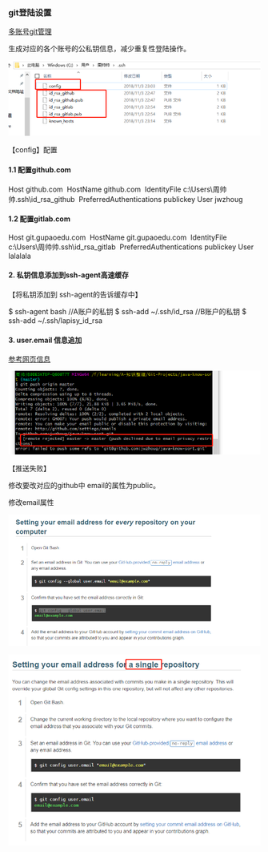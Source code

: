 ### git登陆设置



[多账号git管理](https://www.cnblogs.com/popfisher/p/5731232.html)

生成对应的各个账号的公私钥信息，减少重复性登陆操作。



![1541262743838](git-login-setting.assets/1541262743838.png)



【config】配置

####  1.1 配置github.com

Host github.com
​	HostName github.com
​	IdentityFile c:\Users\周帅帅\.ssh\id_rsa_github
​    PreferredAuthentications publickey
​    User jwzhoug

####  1.2 配置gitlab.com

Host git.gupaoedu.com
​	HostName git.gupaoedu.com
​	IdentityFile c:\Users\周帅帅\.ssh\id_rsa_gitlab
​    PreferredAuthentications publickey
​    User lalalala



#### 2. 私钥信息添加到ssh-agent高速缓存

【将私钥添加到 ssh-agent的告诉缓存中】

$ ssh-agent bash
//A账户的私钥
$ ssh-add ~/.ssh/id_rsa
//B账户的私钥
$ ssh-add ~/.ssh/lapisy_id_rsa



#### 3. user.email 信息追加

[参考网页信息](https://blog.csdn.net/ontheroadtomine/article/details/79029331)

![1541263243794](git-login-setting.assets/1541263243794.png)



【推送失败】

修改要改对应的github中 email的属性为public。

修改email属性

![1541263399882](git-login-setting.assets/1541263399882.png)

![1541263418334](git-login-setting.assets/1541263418334.png)





